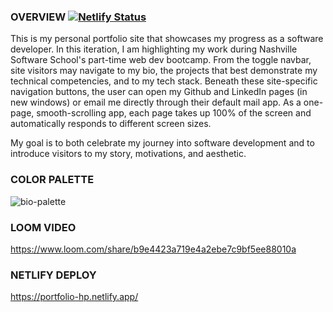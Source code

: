 ### OVERVIEW [![Netlify Status](https://api.netlify.com/api/v1/badges/61461307-6c13-4fff-bd7b-53e93b874f9d/deploy-status)](https://app.netlify.com/sites/portfolio-hp/deploys)

This is my personal portfolio site that showcases my progress as a software developer. In this iteration, I am highlighting my work during Nashville Software School's part-time web dev bootcamp. From the toggle navbar, site visitors may navigate to my bio, the projects that best demonstrate my technical competencies, and to my tech stack. Beneath these site-specific navigation buttons, the user can open my Github and LinkedIn pages (in new windows) or email me directly through their default mail app. As a one-page, smooth-scrolling app, each page takes up 100% of the screen and automatically responds to different screen sizes.

My goal is to both celebrate my journey into software development and to introduce visitors to my story, motivations, and aesthetic.

### COLOR PALETTE

![bio-palette](https://user-images.githubusercontent.com/67122062/120054076-69ec8b00-bff3-11eb-876c-47c64d03865f.png)

### LOOM VIDEO

https://www.loom.com/share/b9e4423a719e4a2ebe7c9bf5ee88010a

### NETLIFY DEPLOY

https://portfolio-hp.netlify.app/
